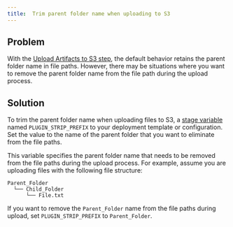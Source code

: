 ```yaml
---
title:  Trim parent folder name when uploading to S3
---
```


## Problem

With the [Upload Artifacts to S3 step](https://developer.harness.io/docs/continuous-integration/use-ci/build-and-upload-artifacts/upload-artifacts/upload-artifacts-to-s3), the default behavior retains the parent folder name in file paths. However, there may be situations where you want to remove the parent folder name from the file path during the upload process.

## Solution

To trim the parent folder name when uploading files to S3, a [stage variable](https://developer.harness.io/docs/platform/pipelines/add-a-stage#stage-variables) named `PLUGIN_STRIP_PREFIX` to your deployment template or configuration. Set the value to the name of the parent folder that you want to eliminate from the file paths.

This variable specifies the parent folder name that needs to be removed from the file paths during the upload process. For example, assume you are uploading files with the following file structure:

```
Parent_Folder
  └── Child_Folder
      └── File.txt
```

If you want to remove the `Parent_Folder` name from the file paths during upload, set `PLUGIN_STRIP_PREFIX` to `Parent_Folder`.
